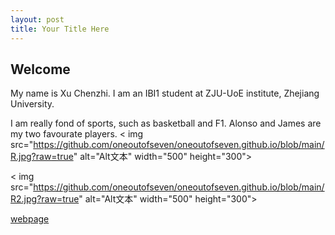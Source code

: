 ```yaml
---
layout: post
title: Your Title Here
---
```


## Welcome 

My name is Xu Chenzhi. 
I am an IBI1 student at ZJU-UoE institute, Zhejiang University.

I am really fond of sports, such as basketball and F1.
Alonso and James are my two favourate players.
< img src="https://github.com/oneoutofseven/oneoutofseven.github.io/blob/main/R.jpg?raw=true" alt="Alt文本" width="500" height="300">

< img src="https://github.com/oneoutofseven/oneoutofseven.github.io/blob/main/R2.jpg?raw=true" alt="Alt文本" width="500" height="300">

[webpage](https://c.zju.edu.cn/) 
